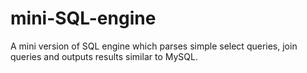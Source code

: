 # mini-SQL-engine
A mini version of SQL engine which parses simple select queries, join queries and outputs results similar to MySQL.